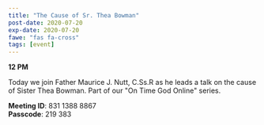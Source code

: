 ```yaml
---
title: "The Cause of Sr. Thea Bowman"
post-date: 2020-07-20
exp-date: 2020-07-20
fawe: "fas fa-cross"
tags: [event]
---
```

**12 PM**

Today we join Father Maurice J. Nutt, C.Ss.R as he leads a talk on the cause of Sister Thea Bowman. Part of our "On Time God Online" series.

<p class="text-danger"><b>Meeting ID</b>: 831 1388 8867
<br>
<b>Passcode</b>: 219 383
</p>